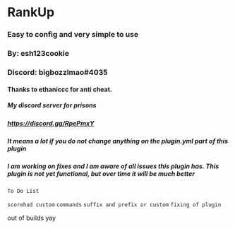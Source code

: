 # RankUp

### Easy to config and very simple to use

### By: esh123cookie

### Discord: bigbozzlmao#4035

#### Thanks to ethaniccc for anti cheat.

##### My discord server for prisons
##### https://discord.gg/RpePmxY
##### It means a lot if you do not change anything on the plugin.yml part of this plugin 

##### I am working on fixes and I am aware of all issues this plugin has. This plugin is not yet functional, but over time it will be much better


``To Do List``

`scorehud custom`
`commands`
`suffix and prefix or custom`
`fixing of plugin`


out of builds yay
